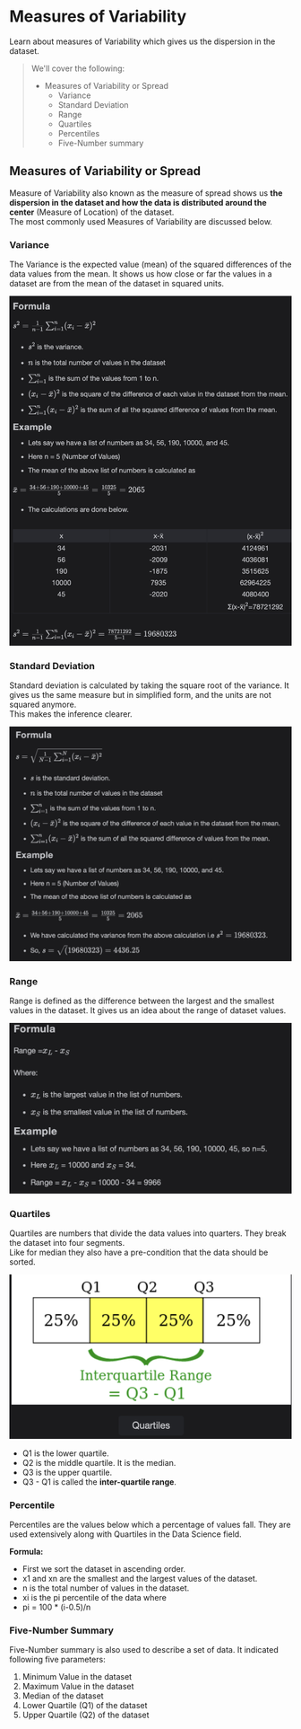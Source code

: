 # Measures of Variability

Learn about measures of Variability which gives us the dispersion in the dataset.

> We'll cover the following:
>
> - Measures of Variability or Spread
>   - Variance
>   - Standard Deviation
>   - Range
>   - Quartiles
>   - Percentiles
>   - Five-Number summary

## Measures of Variability or Spread

Measure of Variability also known as the measure of spread shows us **the dispersion in the dataset and how the data is distributed around the center** (Measure of Location) of the dataset.  
 The most commonly used Measures of Variability are discussed below.

### Variance

The Variance is the expected value (mean) of the squared differences of the data values from the mean. It shows us how close or far the values in a dataset are from the mean of the dataset in squared units.

![formula and example of variance](./images/4-formula-and-example-of-variance.png)

### Standard Deviation

Standard deviation is calculated by taking the square root of the variance. It gives us the same measure but in simplified form, and the units are not squared anymore.  
 This makes the inference clearer.

![formula and example of standard deviation](./images/5-formula-and-example-of-standard-deviation.png)

### Range

Range is defined as the difference between the largest and the smallest values in the dataset. It gives us an idea about the range of dataset values.

![formula and example of range](./images/6-formula-and-example-of-range.png)

### Quartiles

Quartiles are numbers that divide the data values into quarters. They break the dataset into four segments.  
 Like for median they also have a pre-condition that the data should be sorted.

![quartiles](./images/7-quartiles.png)

- Q1 is the lower quartile.
- Q2 is the middle quartile. It is the median.
- Q3 is the upper quartile.
- Q3 - Q1 is called the **inter-quartile range**.

### Percentile

Percentiles are the values below which a percentage of values fall. They are used extensively along with Quartiles in the Data Science field.

**Formula:**

- First we sort the dataset in ascending order.
- x1 and xn are the smallest and the largest values of the dataset.
- n is the total number of values in the dataset.
- xi is the pi percentile of the data where
- pi = 100 \* (i-0.5)/n

### Five-Number Summary

Five-Number summary is also used to describe a set of data. It indicated following five parameters:

1. Minimum Value in the dataset
2. Maximum Value in the dataset
3. Median of the dataset
4. Lower Quartile (Q1) of the dataset
5. Upper Quartile (Q2) of the dataset
